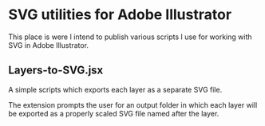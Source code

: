 SVG utilities for Adobe Illustrator
=================

This place is were I intend to publish various scripts I use for working with SVG in Adobe Illustrator.

## Layers-to-SVG.jsx

A simple scripts which exports each layer as a separate SVG file.

The extension prompts the user for an output folder in which each layer will be exported as a properly scaled SVG file named after the layer.

